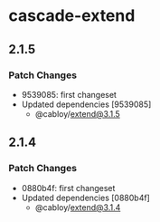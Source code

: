 # cascade-extend

## 2.1.5

### Patch Changes

- 9539085: first changeset
- Updated dependencies [9539085]
  - @cabloy/extend@3.1.5

## 2.1.4

### Patch Changes

- 0880b4f: first changeset
- Updated dependencies [0880b4f]
  - @cabloy/extend@3.1.4
